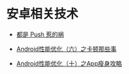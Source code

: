 # 安卓相关技术

* [都是 Push 惹的祸](http://solart.cc/2016/12/06/keep_alive_push/)

* [Android性能优化（六）之卡顿那些事](https://mp.weixin.qq.com/s?chksm=eb44df3edc335628dfafc7876587d5c8bead4908a6bd3649e3e6d05ecf8f69d47f37bcc1dfed&sn=41275db0753d895f0bafedf4026c9149&scene=23&idx=1&mpshare=1&utm_source=gank.io&__biz=MzI3OTU3OTQ1Mw%3D%3D&mid=2247483756&srcid=0327YnopZIlDAyjEVlv1uZC1&utm_medium=email#rd)

* [Android性能优化（十）之App瘦身攻略](http://www.jianshu.com/p/99f3c09982d4)
